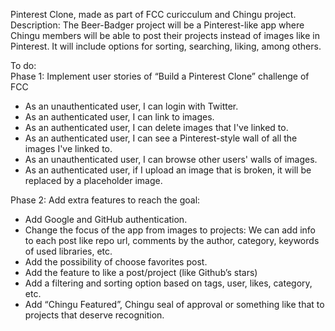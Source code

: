 Pinterest Clone, made as part of FCC curicculum and Chingu project.  
Description: The Beer-Badger project will be a Pinterest-like app where Chingu members will be able to post their projects instead of images like in Pinterest. It will include options for sorting, searching, liking, among others.  
  
To do:   
Phase 1: Implement user stories of “Build a Pinterest Clone” challenge of FCC  
 + As an unauthenticated user, I can login with Twitter.  
 + As an authenticated user, I can link to images.  
 + As an authenticated user, I can delete images that I've linked to.  
 + As an authenticated user, I can see a Pinterest-style wall of all the images I've linked to.  
 + As an unauthenticated user, I can browse other users' walls of images.  
 + As an authenticated user, if I upload an image that is broken, it will be replaced by a placeholder image.  
  
Phase 2: Add extra features to reach the goal:  
 - Add Google and GitHub authentication.  
 - Change the focus of the app from images to projects: We can add info to each post like repo url, comments by the author, category, keywords of used libraries, etc.  
 - Add the possibility of choose favorites post.  
 - Add the feature to like a post/project (like Github’s stars)  
 - Add a filtering and sorting option based on tags, user, likes, category, etc.  
 - Add “Chingu Featured”, Chingu seal of approval or something like that to projects that deserve recognition.  
